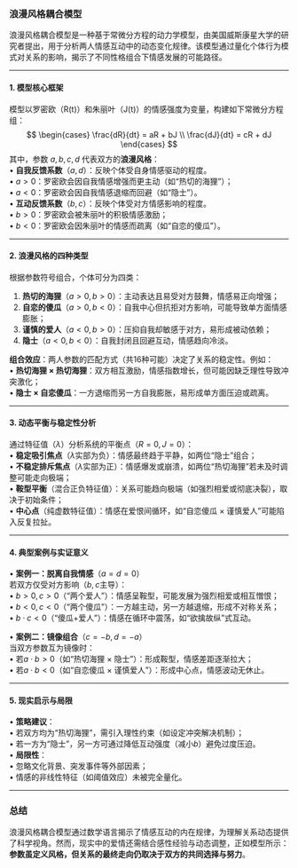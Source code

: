 ### 浪漫风格耦合模型

浪漫风格耦合模型是一种基于常微分方程的动力学模型，由美国威斯康星大学的研究者提出，用于分析两人情感互动中的动态变化规律。该模型通过量化个体行为模式对关系的影响，揭示了不同性格组合下情感发展的可能路径。

---

#### **1. 模型核心框架**
模型以罗密欧（R(t)）和朱丽叶（J(t)）的情感强度为变量，构建如下常微分方程组：  
$$
\begin{cases}
\frac{dR}{dt} = aR + bJ \\
\frac{dJ}{dt} = cR + dJ
\end{cases}
$$
其中，参数 $a, b, c, d$ 代表双方的**浪漫风格**：  
• **自我反馈系数**（$a, d$）：反映个体受自身情感驱动的程度。  
  • $a > 0$：罗密欧会因自我情感增强而更主动（如“热切的海狸”）；  
  • $a < 0$：罗密欧会因自我情感退缩而回避（如“隐士”）。  
• **互动反馈系数**（$b, c$）：反映个体受对方情感影响的程度。  
  • $b > 0$：罗密欧会被朱丽叶的积极情感激励；  
  • $b < 0$：罗密欧会因朱丽叶的情感而疏离（如“自恋的傻瓜”）。

---

#### **2. 浪漫风格的四种类型**
根据参数符号组合，个体可分为四类：  
1. **热切的海狸**（$a>0, b>0$）：主动表达且易受对方鼓舞，情感易正向增强；  
2. **自恋的傻瓜**（$a>0, b<0$）：自我中心但抗拒对方影响，可能导致单方面情感膨胀；  
3. **谨慎的爱人**（$a<0, b>0$）：压抑自我却敏感于对方，易形成被动依赖；  
4. **隐士**（$a<0, b<0$）：自我封闭且回避互动，情感趋向冷淡。

**组合效应**：两人参数的匹配方式（共16种可能）决定了关系的稳定性。例如：  
• **热切海狸 × 热切海狸**：双方相互激励，情感指数增长，但可能因缺乏理性导致冲突激化；  
• **隐士 × 自恋傻瓜**：一方退缩而另一方自我膨胀，易形成单方面压迫或疏离。

---

#### **3. 动态平衡与稳定性分析**
通过特征值（$\lambda$）分析系统的平衡点（$R=0, J=0$）：  
• **稳定吸引焦点**（$\lambda$实部为负）：情感最终趋于平静，如两位“隐士”组合；  
• **不稳定排斥焦点**（$\lambda$实部为正）：情感爆发或崩溃，如两位“热切海狸”若未及时调整可能走向极端；  
• **鞍型平衡**（混合正负特征值）：关系可能趋向极端（如强烈相爱或彻底决裂），取决于初始条件；  
• **中心点**（纯虚数特征值）：情感在爱恨间循环，如“自恋傻瓜 × 谨慎爱人”可能陷入反复拉扯。

---

#### **4. 典型案例与实证意义**
• **案例一：脱离自我情感**（$a=d=0$）  
  若双方仅受对方影响（$b, c$主导）：  
  • $b>0, c>0$（“两个爱人”）：情感呈鞍型，可能发展为强烈相爱或相互憎恨；  
  • $b<0, c<0$（“两个傻瓜”）：一方越主动，另一方越退缩，形成不对称关系；  
  • $b \cdot c <0$（“傻瓜+爱人”）：情感在循环中震荡，如“欲擒故纵”式互动。

• **案例二：镜像组合**（$c=-b, d=-a$）  
  当双方参数互为镜像时：  
  • 若$a \cdot b >0$（如“热切海狸 × 隐士”）：形成鞍型，情感差距逐渐拉大；  
  • 若$a \cdot b <0$（如“自恋傻瓜 × 谨慎爱人”）：形成中心点，情感波动无休止。

---

#### **5. 现实启示与局限**
• **策略建议**：  
  • 若双方均为“热切海狸”，需引入理性约束（如设定冲突解决机制）；  
  • 若一方为“隐士”，另一方可通过降低互动强度（减小$b$）避免过度压迫。  
• **局限性**：  
  • 忽略文化背景、突发事件等外部因素；  
  • 情感的非线性特征（如阈值效应）未被完全量化。

---

### 总结
浪漫风格耦合模型通过数学语言揭示了情感互动的内在规律，为理解关系动态提供了科学视角。然而，现实中的爱情还需结合感性经验与动态调整，正如模型所示：**参数虽定义风格，但关系的最终走向仍取决于双方的共同选择与努力**。